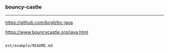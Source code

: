 ### bouncy-castle
---
https://github.com/bcgit/bc-java

https://www.bouncycastle.org/java.html

```
```

```sh
est/example/README.md
```

```
```
